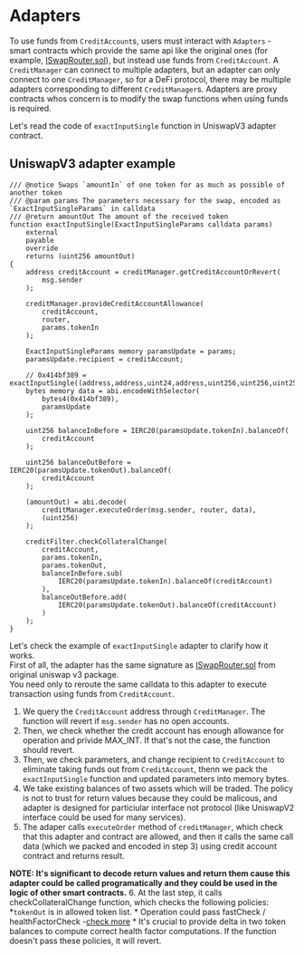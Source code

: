 # Adapters

To use funds from `CreditAccount`s, users must interact with `Adapters` - smart contracts which provide the same api like the original ones (for example, [ISwapRouter.sol](https://docs.uniswap.org/protocol/reference/periphery/interfaces/ISwapRouter)), but instead use funds from `CreditAccount`. A `CreditManager` can connect to multiple adapters, but an adapter can only connect to one `CreditManager`, so for a DeFi protocol, there may be multiple adapters corresponding to different `CreditManager`s. Adapters are proxy contracts whos concern is to modify the swap functions when using funds is required.  

Let's read the code of `exactInputSingle` function in UniswapV3 adapter contract.

## UniswapV3 adapter example

```solidity title="contracts/adapters/UniswapV3.sol"
/// @notice Swaps `amountIn` of one token for as much as possible of another token
/// @param params The parameters necessary for the swap, encoded as `ExactInputSingleParams` in calldata
/// @return amountOut The amount of the received token
function exactInputSingle(ExactInputSingleParams calldata params)
    external
    payable
    override
    returns (uint256 amountOut)
{
    address creditAccount = creditManager.getCreditAccountOrRevert(
        msg.sender
    );

    creditManager.provideCreditAccountAllowance(
        creditAccount,
        router,
        params.tokenIn
    );

    ExactInputSingleParams memory paramsUpdate = params;
    paramsUpdate.recipient = creditAccount;

    // 0x414bf389 = exactInputSingle((address,address,uint24,address,uint256,uint256,uint256,uint160))
    bytes memory data = abi.encodeWithSelector(
        bytes4(0x414bf389),
        paramsUpdate
    );

    uint256 balanceInBefore = IERC20(paramsUpdate.tokenIn).balanceOf(
        creditAccount
    );

    uint256 balanceOutBefore = IERC20(paramsUpdate.tokenOut).balanceOf(
        creditAccount
    );

    (amountOut) = abi.decode(
        creditManager.executeOrder(msg.sender, router, data),
        (uint256)
    );

    creditFilter.checkCollateralChange(
        creditAccount,
        params.tokenIn,
        params.tokenOut,
        balanceInBefore.sub(
            IERC20(paramsUpdate.tokenIn).balanceOf(creditAccount)
        ),
        balanceOutBefore.add(
            IERC20(paramsUpdate.tokenOut).balanceOf(creditAccount)
        )
    );
}
```

Let's check the example of `exactInputSingle` adapter to clarify how it works.  
First of all, the adapter has the same signature as [ISwapRouter.sol](https://docs.uniswap.org/protocol/reference/periphery/interfaces/ISwapRouter) from original uniswap v3 package.  
You need only to reroute the same calldata to this adapter to execute transaction using funds from `CreditAccount`.

  1. We query the `CreditAccount` address through `CreditManager`. The function will revert if `msg.sender` has no open accounts.
  2. Then, we check whether the credit account has enough allowance for operation and privide MAX\_INT. If that's not the case, the function should revert.
  3. Then, we check parameters, and change recipient to `CreditAccount` to eliminate taking funds out from `CreditAccount`, thenn we pack the `exactInputSingle` function and updated parameters into memory bytes.
  4. We take existing balances of two assets which will be traded. The policy is not to trust for return values because they could be malicous, and adapter is designed for particiular interface not protocol (like UniswapV2 interface could be used for many services).
  5. The adaper calls `executeOrder` method of `creditManager`, which check that this adapter and contract are allowed, and then it calls the same call data (which we packed and encoded in step 3) using credit account contract and returns result.

  **NOTE: It's significant to decode return values and return them cause this adapter could be called programatically and they could be used in the logic of other smart contracts.**
  6. At the last step, it calls checkCollateralChange function, which checks the following policies:
      *`tokenOut` is in allowed token list.
      * Operation could pass fastCheck / healthFactorCheck -[check more](../attacks/fast-check-and-healthfactor-protection)
      * It's crucial to provide delta in two token balances to compute correct health factor computations. If the function doesn't pass these policies, it will revert.
